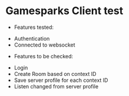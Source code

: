 # Gamesparks Client test
* Features tested:
- Authentication
- Connected to websocket

* Features to be checked:
- Login
- Create Room based on context ID
- Save server profile for each context ID
- Listen changed from server profile